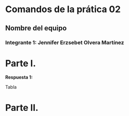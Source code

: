 # Comandos de la prática 02
## Nombre del equipo
### Integrante 1: Jennifer Erzsebet Olvera Martínez 

# Parte I. 

**Respuesta 1:**

Tabla

# Parte II.

